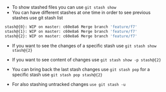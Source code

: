 * To show stashed files you can use `git stash show`
* You can have different stashes at one time in order to see previous stashes use git stash list
```bash
stash@{0}: WIP on master: c60e8a6 Merge branch 'feature/f7'
stash@{1}: WIP on master: c60e8a6 Merge branch 'feature/f7'
stash@{2}: WIP on master: c60e8a6 Merge branch 'feature/f7'
```
* If you want to see the changes of a specific stash use `git stash show stash@{2}`
* If you want to see content of changes use `git stash show -p stash@{2}`

* You can bring back the last stash changes use `git stash pop` for a specific stash use `git stash pop stash@{2}`
* For also stashing untracked changes `use git stash -u`
